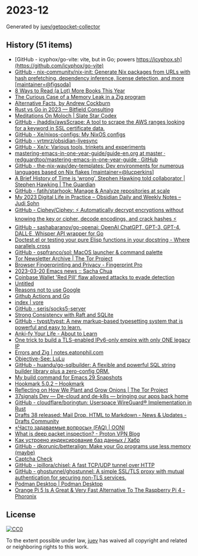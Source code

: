 # 2023-12

Generated by [juev/getpocket-collector](https://github.com/juev/getpocket-collector)

## History (51 items)

- [GitHub - icyphox/go-vite: vite, but in Go; powers https://icyphox.sh](https://github.com/icyphox/go-vite)
- [GitHub - nix-community/nix-init: Generate Nix packages from URLs with hash prefetching, dependency inference, license detection, and more [maintainer=@figsoda]](https://github.com/nix-community/nix-init)
- [8 Ways to Read (a Lot) More Books This Year](https://hbr.org/2017/02/8-ways-to-read-a-lot-more-books-this-year)
- [The Curious Case of a Memory Leak in a Zig program](https://iamkroot.github.io/blog/zig-memleak)
- [Alternative Facts, by Andrew Cockburn](https://harpers.org/archive/2023/03/alternative-facts-how-the-media-failed-julian-assange/)
- [Rust vs Go in 2023 — Bitfield Consulting](https://bitfieldconsulting.com/golang/rust-vs-go)
- [Meditations On Moloch | Slate Star Codex](https://slatestarcodex.com/2014/07/30/meditations-on-moloch/)
- [GitHub - jhaddix/awsScrape: A tool to scrape the AWS ranges looking for a keyword in SSL certificate data.](https://github.com/jhaddix/awsScrape)
- [GitHub - Xe/nixos-configs: My NixOS configs](https://github.com/Xe/nixos-configs)
- [GitHub - vrtmrz/obsidian-livesync](https://github.com/vrtmrz/obsidian-livesync)
- [GitHub - Xe/x: Various tools, trinkets and experiments](https://github.com/Xe/x)
- [mastering-emacs-in-one-year-guide/guide-en.org at master · redguardtoo/mastering-emacs-in-one-year-guide · GitHub](https://github.com/redguardtoo/mastering-emacs-in-one-year-guide/blob/master/guide-en.org)
- [GitHub - the-nix-way/dev-templates: Dev environments for numerous languages based on Nix flakes [maintainer=@lucperkins]](https://github.com/the-nix-way/dev-templates)
- [A Brief History of Time is ‘wrong’, Stephen Hawking told collaborator | Stephen Hawking | The Guardian](https://www.theguardian.com/science/2023/mar/19/stephen-hawking-told-me-ive-changed-my-mind-my-book-is-wrong)
- [GitHub - fatih/starhook: Manage & Analyze repositories at scale](https://github.com/fatih/starhook)
- [My 2023 Digital Life in Practice – Obsidian Daily and Weekly Notes – Judi Sohn](https://judisohn.com/2023/03/19/my-2023-digital-life-in-practice-obsidian-daily-and-weekly-notes/)
- [GitHub - Ciphey/Ciphey: ⚡ Automatically decrypt encryptions without knowing the key or cipher, decode encodings, and crack hashes ⚡](https://github.com/Ciphey/Ciphey)
- [GitHub - sashabaranov/go-openai: OpenAI ChatGPT, GPT-3, GPT-4, DALL·E, Whisper API wrapper for Go](https://github.com/sashabaranov/go-openai)
- [Doctest.el or testing your pure Elisp functions in your docstring - Where parallels cross](https://ag91.github.io/blog/2023/03/20/doctestel-or-testing-your-pure-elisp-functions-in-your-docstring/)
- [GitHub - ospfranco/sol: MacOS launcher & command palette](https://github.com/ospfranco/sol)
- [Tor Newsletter Archive | The Tor Project](https://newsletter.torproject.org)
- [Browser Fingerprinting and Privacy - Fingerprint Pro](https://fingerprint.com/blog/browser-fingerprinting-privacy/)
- [2023-03-20 Emacs news :: Sacha Chua](https://sachachua.com/blog/2023/03/2023-03-20-emacs-news/)
- [Coinbase Wallet 'Red Pill' flaw allowed attacks to evade detection](https://www.bleepingcomputer.com/news/security/coinbase-wallet-red-pill-flaw-allowed-attacks-to-evade-detection/)
- [Untitled](https://andrew-quinn.me/fzf)
- [Reasons not to use Google](https://stallman.org/google.html)
- [Github Actions and Go](https://olegk.dev/github-actions-and-go)
- [index | vore](https://vore.website)
- [GitHub - serjs/socks5-server](https://github.com/serjs/socks5-server)
- [Strong Consistency with Raft and SQLite](https://blog.sqlitecloud.io/strong-consistency-with-raft-and-sqlite)
- [GitHub - typst/typst: A new markup-based typesetting system that is powerful and easy to learn.](https://github.com/typst/typst)
- [Anki-fy Your Life - About to Learn](https://abouttolearn.substack.com/p/anki-fy-your-life)
- [One trick to build a TLS-enabled IPv6-only empire with only ONE legacy IP](https://ryan.lahfa.xyz/en/one-trick-to-build-a-tls-enabled-ipv6-only-empire-with-only-one-legacy-ip.html)
- [Errors and Zig | notes.eatonphil.com](https://notes.eatonphil.com/errors-and-zig.html)
- [Objective-See: LuLu](https://objective-see.org/products/lulu.html)
- [GitHub - huandu/go-sqlbuilder: A flexible and powerful SQL string builder library plus a zero-config ORM.](https://github.com/huandu/go-sqlbuilder)
- [My build command for Emacs 29 Snapshots](https://corwin.bru.st/2023-03-21-my-build-command-for-emacs-29-snapshots/)
- [Hookmark 5.0.2 – Hookmark](https://hookproductivity.com/release-notes/hookmark-5-0-2)
- [Reflecting on How We Plant and Grow Onions | The Tor Project](https://blog.torproject.org/how-we-plant-and-grow-new-onions/)
- [37signals Dev — De-cloud and de-k8s — bringing our apps back home](https://dev.37signals.com/bringing-our-apps-back-home/)
- [GitHub - cloudflare/boringtun: Userspace WireGuard® Implementation in Rust](https://github.com/cloudflare/boringtun)
- [Drafts 38 released: Mail Drop, HTML to Markdown - News & Updates - Drafts Community](https://forums.getdrafts.com/t/drafts-38-released-mail-drop-html-to-markdown/14101)
- [«Часто задаваемые вопросы» (FAQ) | OONI](https://ooni.org/ru/support/faq)
- [What is deep packet inspection? - Proton VPN Blog](https://protonvpn.com/blog/deep-packet-inspection/)
- [Как устроено индексирование баз данных / Хабр](https://habr.com/ru/companies/ruvds/articles/724066/)
- [GitHub - dkorunic/betteralign: Make your Go programs use less memory (maybe)](https://github.com/dkorunic/betteralign)
- [Captcha Check](https://www.dreamwidth.org/captcha)
- [GitHub - jpillora/chisel: A fast TCP/UDP tunnel over HTTP](https://github.com/jpillora/chisel)
- [GitHub - ghostunnel/ghostunnel: A simple SSL/TLS proxy with mutual authentication for securing non-TLS services.](https://github.com/ghostunnel/ghostunnel)
- [Podman Desktop | Podman Desktop](https://podman-desktop.io/downloads)
- [Orange Pi 5 Is A Great & Very Fast Alternative To The Raspberry Pi 4 - Phoronix](https://www.phoronix.com/review/orange-pi-5)

## License

[![CC0](https://mirrors.creativecommons.org/presskit/buttons/88x31/svg/cc-zero.svg)](https://creativecommons.org/publicdomain/zero/1.0/)

To the extent possible under law, [juev](https://github.com/juev) has waived all copyright and related or neighboring rights to this work.
